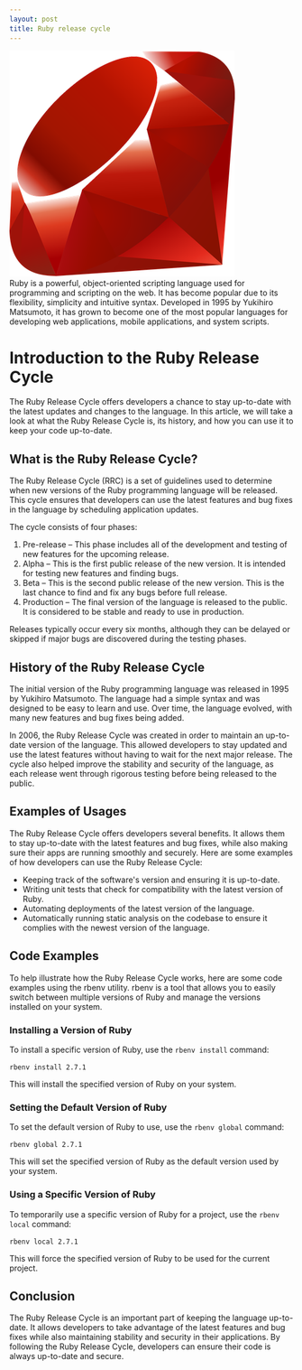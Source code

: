 ```yaml
---
layout: post
title: Ruby release cycle
---
```

<div class="row">
    <div class="col-sm-2">
        <img src="/images/ruby-logo.png" alt="ruby logo"/>
    </div>
    <div class="col-sm-10">
       Ruby is a powerful, object-oriented scripting language used for programming and scripting on the web. It has become popular due to its flexibility, simplicity and intuitive syntax. Developed in 1995 by Yukihiro Matsumoto, it has grown to become one of the most popular languages for developing web applications, mobile applications, and system scripts.
    </div>
</div>

<meta property="og:title" content="R Release Cycle">
<meta property="og:description" content="An overview of the R programming language's release cycle, detailing its stages and the benefits of updating to the latest versions for improved performance and reliability.">
<meta property="og:type" content="article">
<meta property="og:url" content="https://blog.released.info/2022/11/20/R-release-cycle.html">
<meta property="og:image" content="https://blog.released.info/images/ruby-logo.png">
<meta property="article:author" content="Released.info Blog Team">
<meta property="article:published_time" content="2022-11-20">


# Introduction to the Ruby Release Cycle

The Ruby Release Cycle offers developers a chance to stay up-to-date with the latest updates and changes to the
language. In this article, we will take a look at what the Ruby Release Cycle is, its history, and how you can use it to
keep your code up-to-date.

## What is the Ruby Release Cycle?

The Ruby Release Cycle (RRC) is a set of guidelines used to determine when new versions of the Ruby programming language
will be released. This cycle ensures that developers can use the latest features and bug fixes in the language by
scheduling application updates.

The cycle consists of four phases:

1. Pre-release – This phase includes all of the development and testing of new features for the upcoming release.
2. Alpha – This is the first public release of the new version. It is intended for testing new features and finding
   bugs.
3. Beta – This is the second public release of the new version. This is the last chance to find and fix any bugs before
   full release.
4. Production – The final version of the language is released to the public. It is considered to be stable and ready to
   use in production.

Releases typically occur every six months, although they can be delayed or skipped if major bugs are discovered during
the testing phases.

## History of the Ruby Release Cycle

The initial version of the Ruby programming language was released in 1995 by Yukihiro Matsumoto. The language had a
simple syntax and was designed to be easy to learn and use. Over time, the language evolved, with many new features and
bug fixes being added.

In 2006, the Ruby Release Cycle was created in order to maintain an up-to-date version of the language. This allowed
developers to stay updated and use the latest features without having to wait for the next major release. The cycle also
helped improve the stability and security of the language, as each release went through rigorous testing before being
released to the public.

## Examples of Usages

The Ruby Release Cycle offers developers several benefits. It allows them to stay up-to-date with the latest features
and bug fixes, while also making sure their apps are running smoothly and securely. Here are some examples of how
developers can use the Ruby Release Cycle:

* Keeping track of the software's version and ensuring it is up-to-date.
* Writing unit tests that check for compatibility with the latest version of Ruby.
* Automating deployments of the latest version of the language.
* Automatically running static analysis on the codebase to ensure it complies with the newest version of the language.

## Code Examples

To help illustrate how the Ruby Release Cycle works, here are some code examples using the rbenv utility. rbenv is a
tool that allows you to easily switch between multiple versions of Ruby and manage the versions installed on your
system.

### Installing a Version of Ruby

To install a specific version of Ruby, use the `rbenv install` command:

```
rbenv install 2.7.1
```

This will install the specified version of Ruby on your system.

### Setting the Default Version of Ruby

To set the default version of Ruby to use, use the `rbenv global` command:

```
rbenv global 2.7.1
```

This will set the specified version of Ruby as the default version used by your system.

### Using a Specific Version of Ruby

To temporarily use a specific version of Ruby for a project, use the `rbenv local` command:

```
rbenv local 2.7.1
```

This will force the specified version of Ruby to be used for the current project.

## Conclusion

The Ruby Release Cycle is an important part of keeping the language up-to-date. It allows developers to take advantage
of the latest features and bug fixes while also maintaining stability and security in their applications. By following
the Ruby Release Cycle, developers can ensure their code is always up-to-date and secure.
